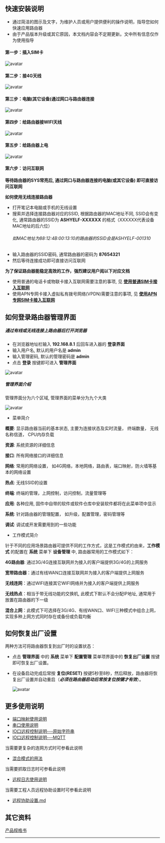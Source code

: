 
## 快速安装说明
- 通过简洁的图示及文字，为维护人员或用户提供便利的操作说明，指导您如何快速应用路由器
- 由于产品版本升级或其它原因，本文档内容会不定期更新。文中所有信息仅作为使用指导

#### 第一步：插入SIM卡
![avatar](./接SIM卡图.png)

#### 第二步：接4G天线
![avatar](./接4G天线.png) 

#### 第三步：电脑(其它设备)通过网口与路由器连接
![avatar](./接网线.png) 

#### 第四步：给路由器接WIFI天线
![avatar](./接WIFI天线.png) 

#### 第五步：给路由器上电
![avatar](./接电源.png)

#### 第六步：访问互联网

**等待路由器的SYS常亮后, 通过网口与路由器连接的电脑(或其它设备) 即可直接访问互联网**

**如何使用无线连接路由器**
- 打开笔记本电脑或手机的无线设置
- 搜索并选择连接路由器对应的SSID, 根据路由器的MAC地址不同, SSID会有变化, 通常路由器的SSID为 **ASHYELF-XXXXXX** 的格式（XXXXXX代表设备MAC地址的后六位）
    ###### 如MAC地址为88:12:4B:00:13:10的路由器的SSID会是ASHYELF-001310 ######
- 输入路由器的SSID密码, 通常路由器的密码为 **87654321**
- 然后等待连接成功即可直接访问互联网

**为了保证路由器能稳定高效的工作，强烈建议用户阅以下对应文档**
- 使用普通的电话卡或物联卡接入互联网需要注意的事项, 见 **[使用普通SIM卡接入互联网](../../use/LTE上网使用普通SIM卡.md)**
- 使用APN专网卡接入虚拟私有拨号网络(VPDN)需要注意的事项, 见 **[使用APN专网SIM卡接入互联网](../../use/LTE上网使用APN卡.md)**



## 如何登录路由器管理界面

##### 通过有线或无线连接上路由器后打开浏览器
- 在浏览器地址栏输入 **192.168.8.1** 后回车进入器的 **登录界面** 
- 输入用户名, 默认的用户名是 **admin**
- 输入管理密码, 默认的管理密码是 **admin**
- 点击 **登录** 按键即可进入 **管理界面**

 ![avatar](../d218/登录界面.png) 


##### 管理界面介绍
管理界面分为六个区域, 管理界面的菜单分为九个大类

![avatar](../d218/管理界面.png) 

- 菜单简介

**概要**: 显示路由器当前的基本状态, 主要为连接状态及实时流量， 终端数量， 无线名称信道， CPU内存负载

**资源**: 系统资源的详细信息

**接口**: 所有网络接口的详细信息

**网络**: 常用的网络设置， 如4G网络，本地网络，路由表，端口映射，防火墙等基本的网络设置

**热点**: 无线SSID的设置

**终端**: 终端的管理，上网控制，访问控制，流量管理等

**应用**: 各种应用, 固件中自带的软件或软件仓库中安装软件都将在此菜单项中显示

**系统**: 针对路由器的管理配置， 如升级，配置管理，密码管理等

**调试**: 调试或开发需要用到的一些功能

- 工作模式简介

针于不同的应用场景路由器可提供不同的工作方式，这是工作模式的由来，**工作模式** 的配置在 **系统** 菜单下 **设备管理** 中, 路由器常用的工作模式如下：

**4G路由器**: 通过3G/4G连接互联网并为接入的客户端提供3G/4G的上网服务

**宽带路由器**：通过有线WAN口连接互联网并为接入的客户端提供上网服务

**无线连网**：通过WIFI连接其它WIFI网络并为接入的客户端提供上网服务

**无线热点**：相当于带无线功能的交换机, 此模式下默认不会分配IP地址, 通常用于放置在路由器的下一级

**混合上网**：此模式下可选择在3G/4G、有线WAN口、WIFI三种模式中组合上网， 实现多种上网方式同时存在或备份或负载均衡



## 如何恢复出厂设置
两种方法可将路由器恢复到出厂时的设置状态：
- 点击 **管理界面** 中的 **系统** 菜单下 **配置管理** 菜单项界面中的 **恢复出厂设置** 按键即可恢复出厂设置。
- 在设备启动完成后常按 **复位(RESET)** 按键5秒至8秒，然后释放，路由器将恢复出厂设置并自动重启（***必须在路由器启动后常按复位按键才有效***）。

    ![avatar](./复位图.png) 



## 更多使用说明

- [端口映射使用说明](../../use/端口映射使用说明.md)
- [串口使用说明](../../use/串口使用说明.md)
- [IO口远程控制说明---原始字符串](../../com/arch/io_text_protocol.md)
- [IO口远程控制说明---MQTT](../../com/arch/io_mqtt_protocol.md)

当需要更复杂的连网方式时可参看此说明
- [混合模式的用法](../../use/混合模式的用法.md)

当需要抓取日志时可参看此说明
- [远程日志使用说明](../../use/远程日志的用法.md)

当需要工程人员远程协助设置时可参看此说明
- [远程协助设置.md](../../use/远程协助设置.md)




## 其它资料

[产品规格书](./spec.md)



----

